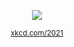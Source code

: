 <p align=center><img src="https://imgs.xkcd.com/comics/software_development.png"></P>
<p align=center><small><a href="https://xkcd.com/2021/">xkcd.com/2021</a></small></p>
